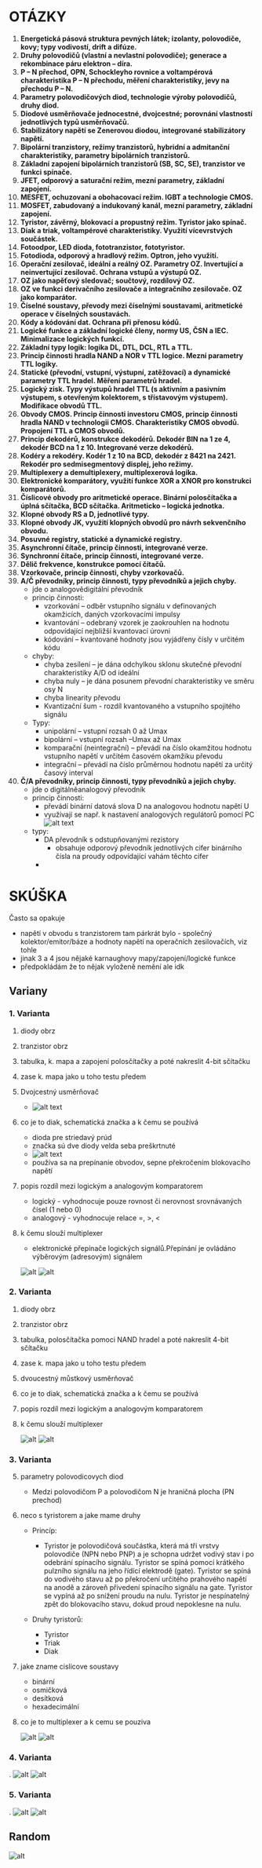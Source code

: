 # OTÁZKY

1. **Energetická pásová struktura pevných látek; izolanty, polovodiče, kovy; typy vodivostí, drift a difúze.**
2. **Druhy polovodičů (vlastní a nevlastní polovodiče); generace a rekombinace páru elektron – díra.**
3. **P – N přechod, OPN, Schockleyho rovnice a voltampérová charakteristika P – N přechodu, měření charakteristiky, jevy na přechodu P – N.**
4. **Parametry polovodičových diod, technologie výroby polovodičů, druhy diod.**
5. **Diodové usměrňovače jednocestné, dvojcestné; porovnání vlastností jednotlivých typů usměrňovačů.**
6. **Stabilizátory napětí se Zenerovou diodou, integrované stabilizátory napětí.**
7. **Bipolární tranzistory, režimy tranzistorů, hybridní a admitanční charakteristiky, parametry bipolárních tranzistorů.**
8. **Základní zapojení bipolárních tranzistorů (SB, SC, SE), tranzistor ve funkci spínače.**
9. **JFET, odporový a saturační režim, mezní parametry, základní zapojení.**
10. **MESFET, ochuzovaní a obohacovací režim. IGBT a technologie CMOS.**
11. **MOSFET, zabudovaný a indukovaný kanál, mezní parametry, základní zapojení.**
12. **Tyristor, závěrný, blokovací a propustný režim. Tyristor jako spínač.**
13. **Diak a triak, voltampérové charakteristiky. Využití vícevrstvých součástek.**
14. **Fotoodpor, LED dioda, fototranzistor, fototyristor.**
15. **Fotodioda, odporový a hradlový režim. Optron, jeho využití.**
16. **Operační zesilovač, ideální a reálný OZ. Parametry OZ. Invertující a neinvertující zesilovač. Ochrana vstupů a výstupů OZ.**
17. **OZ jako napěťový sledovač; součtový, rozdílový OZ.**
18. **OZ ve funkci derivačního zesilovače a integračního zesilovače. OZ jako komparátor.**
19. **Číselné soustavy, převody mezi číselnými soustavami, aritmetické operace v číselných soustavách.**
20. **Kódy a kódování dat. Ochrana při přenosu kódů.**
21. **Logické funkce a základní logické členy, normy US, ČSN a IEC. Minimalizace logických funkcí.**
22. **Základní typy logik: logika DL, DTL, DCL, RTL a TTL.**
23. **Princip činnosti hradla NAND a NOR v TTL logice. Mezní parametry TTL logiky.**
24. **Statické (převodní, vstupní, výstupní, zatěžovací) a dynamické parametry TTL hradel. Měření parametrů hradel.**
25. **Logický zisk. Typy výstupů hradel TTL (s aktivním a pasivním výstupem, s otevřeným kolektorem, s třístavovým výstupem). Modifikace obvodů TTL.**
26. **Obvody CMOS. Princip činnosti investoru CMOS, princip činnosti hradla NAND v technologii CMOS. Charakteristiky CMOS obvodů. Propojení TTL a CMOS obvodů.**
27. **Princip dekodérů, konstrukce dekodérů. Dekodér BIN na 1 ze 4, dekodér BCD na 1 z 10. Integrované verze dekodérů.**
28. **Kodéry a rekodéry. Kodér 1 z 10 na BCD, dekodér z 8421 na 2421. Rekodér pro sedmisegmentový displej, jeho režimy.**
29. **Multiplexery a demultiplexery, multiplexerová logika.**
30. **Elektronické komparátory, využití funkce XOR a XNOR pro konstrukci komparátorů.**
31. **Číslicové obvody pro aritmetické operace. Binární polosčítačka a úplná sčítačka, BCD sčítačka. Aritmeticko – logická jednotka.**
32. **Klopné obvody RS a D, jednotlivé typy.**
33. **Klopné obvody JK, využití klopných obvodů pro návrh sekvenčního obvodu.**
34. **Posuvné registry, statické a dynamické registry.**
35. **Asynchronní čítače, princip činnosti, integrované verze.**
36. **Synchronní čítače, princip činnosti, integrované verze.**
37. **Dělič frekvence, konstrukce pomocí čítačů.**
38. **Vzorkovače, princip činnosti, chyby vzorkovačů.**
39. **A/Č převodníky, princip činnosti, typy převodníků a jejich chyby.**
    - jde o analogovědigitální převodník
    - princip činnosti:
      - vzorkování – odběr vstupního signálu v definovaných okamžicích, daných vzorkovacími impulsy
      - kvantování – odebraný vzorek je zaokrouhlen na hodnotu odpovídající nejbližší kvantovací úrovni
      - kódování – kvantované hodnoty jsou vyjádřeny čísly v určitém kódu
    - chyby:
      - chyba zesílení – je dána odchylkou sklonu skutečné převodní charakteristiky A/D od ideální
      - chyba nuly – je dána posunem převodní charakteristiky ve směru osy N
      - chyba linearity převodu
      - Kvantizační šum - rozdíl kvantovaného a vstupního spojitého signálu
    - Typy:
      - unipolární – vstupní rozsah 0 až Umax
      - bipolární – vstupní rozsah –Umax až Umax
      - komparační (neintegrační) – převádí na číslo okamžitou hodnotu vstupního napětí v určitém časovém okamžiku převodu
      - integrační – převádí na číslo průměrnou hodnotu napětí za určitý časový interval
40. **Č/A převodníky, princip činnosti, typy převodníků a jejich chyby.**
    - jde o digitálněanalogový převodník
    - princip činnosti:
      - převádí binární datová slova D na analogovou hodnotu napětí U
      - využívají se např. k nastavení analogových regulátorů pomocí PC
        ![alt text](imgs/prevodnikDA.png)
    - typy:
      - DA převodník s odstupňovanými rezistory
        - obsahuje odporový převodník jednotlivých cifer binárního čísla na proudy odpovídající vahám těchto cifer
      -

# SKÚŠKA

Často sa opakuje <!-- Rark — 15/01/2024 13:47 -->

- napětí v obvodu s tranzistorem tam párkrát bylo - společný kolektor/emitor/báze a hodnoty napětí na operačních zesilovačích, viz tohle
- jinak 3 a 4 jsou nějaké karnaughovy mapy/zapojení/logické funkce
- předpokládám že to nějak vyloženě nemění ale idk

## Variany

### 1. Varianta

1. diody obrz
2. tranzistor obrz
3. tabulka, k. mapa a zapojení polosčítačky a poté nakreslit 4-bit sčítačku

4. zase k. mapa jako u toho testu předem

5. Dvojcestný usměrňovač

   - ![alt text](imgs/dvoucestny.png)

6. co je to diak, schematická značka a k čemu se používá

   - dioda pre striedavý prúd
   - značka sú dve diody velda seba preškrtnuté
   - ![alt text](imgs/diak.png)
   - používa sa na prepínanie obvodov, sepne překročením blokovacího napětí

7. popis rozdíl mezi logickým a analogovým komparatorem
   - logický - vyhodnocuje pouze rovnost či nerovnost srovnávaných čísel (1 nebo 0)
   - analogový - vyhodnocuje relace =, >, <
8. k čemu slouží multiplexer

   - elektronické přepínače logických signálů.Přepínání je ovládáno výběrovým (adresovým) signálem

   ![alt](imgs/skuska1-1.jpg)
   ![alt](imgs/skuska1-2.jpg)

### 2. Varianta

1. diody obrz
1. tranzistor obrz
1. tabulka, polosčítačka pomoci NAND hradel a poté nakreslit 4-bit sčítačku
1. zase k. mapa jako u toho testu předem
1. dvoucestný můstkový usměrňovač
1. co je to diak, schematická značka a k čemu se používá
1. popis rozdíl mezi logickým a analogovým komparatorem
1. k čemu slouží multiplexer

   ![alt](imgs/skuska2-1.jpg)
   ![alt](imgs/skuska2-2.jpg)

### 3. Varianta

5. parametry polovodicovych diod
   - Medzi polovodičom P a polovodičom N je hraničná plocha (PN prechod)
6. neco s tyristorem a jake mame druhy

   - Princíp:

     - Tyristor je polovodičová součástka, která má tři vrstvy polovodiče (NPN nebo PNP) a je schopna udržet vodivý stav i po odebrání spínacího signálu. Tyristor se spíná pomocí krátkého pulzního signálu na jeho řídící elektrodě (gate). Tyristor se spíná do vodivého stavu až po překročení určitého prahového napětí na anodě a zároveň přivedení spínacího signálu na gate. Tyristor se vypíná až po snížení proudu na nulu. Tyristor je nespínatelný zpět do blokovacího stavu, dokud proud nepoklesne na nulu.

   - Druhy tyristorů:
     - Tyristor
     - Triak
     - Diak

7. jake zname cislicove soustavy
    - binární
    - osmičková
    - desítková
    - hexadecimální
8. co je to multiplexer a k cemu se pouziva

   ![alt](imgs/skuska3-1.jpg)
   ![alt](imgs/skuska3-2.jpg)

### 4. Varianta

.
![alt](imgs/skuska4-1.jpg)
![alt](imgs/skuska4-2.jpg)

### 5. Varianta

.
![alt](imgs/skuska5-1.jpg)
![alt](imgs/skuska5-2.jpg)

## Random

![alt](imgs/skuska-random-1.png)

